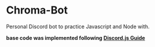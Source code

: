 # Chroma-Bot
Personal Discord bot to practice Javascript and Node with. 

__base code was implemented following [Discord.js Guide](https://discordjs.guide/#before-you-begin)__
